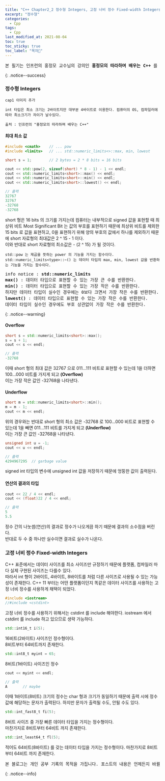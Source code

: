 ```yaml
---
title: "C++ Chapter2_2 정수형 Integers, 고정 너비 정수 Fixed-width Integers (C++11)"
excerpt: "정수형"
categories:
  - Cpp
tags:
  - Cpp
last_modified_at: 2021-08-04
toc: true
toc_sticky: true
toc_label: "목차👀"
---
```


<pre>본 필기는 인프런의 홍정모 교수님의 강의인 <b>홍정모의 따라하며 배우는 C++</b> 를 듣고 작성합니다.</pre>{: .notice--success}

### 정수형 Integers
`cap1 이미지 추가`

`int 타입은 최소 크기는 2바이트지만 대부분 4바이트로 이용한다. 컴퓨터의 OS, 컴파일러에 따라 최소크기가 차이가 날수있다.`

`출처 : 인프런의 "홍정모의 따라하며 배우는 C++"`

#### 최대 최소 값
```cpp
#include <cmath>    // ... pow
#include <limits>   // ... std::numeric_limits<>::max, min, lowest

short s = 1;	    // 2 bytes = 2 * 8 bits = 16 bits

cout << std::pow(2, sizeof(short) * 8 - 1) - 1 << endl;
cout << std::numeric_limits<short>::max() << endl;
cout << std::numeric_limits<short>::min() << endl;
cout << std::numeric_limits<short>::lowest() << endl;

// 출력
32767
32767
-32768
-32768
```
short 형은 16 bits 의 크기를 가지는데 컴퓨터는 내부적으로 signed 값을 표현할 때 최상위 비트 Most Significant Bit 는 값의 부호를 표현하기 때문에 최상위 비트를 제외한 15 bits 로 값을 표현하고, 0을 표현하기 위해 양의 부호의 값에서 하나를 제외하기 때문에 short 자료형의 최대값은 2 ^ 15 - 1 이다.    
이와 반대로 short 자료형의 최소값은 - (2 ^ 15) 가 될 것이다.

`std::pow 는 제곱을 뜻하는 power 의 기능을 가지는 함수이다.`    
`std::numeric_limits<type>::~() 는 데이터 타입의 max, min, lowest 값을 반환하는 기능을 가지는 함수이다.` 

<pre>info notice : <b>std::numeric_limits</b>
<b>max()</b> : 데이터 타입으로 표현할 수 있는 가장 큰 수를 반환한다.
<b>min()</b> : 데이터 타입으로 표현할 수 있는 가장 작은 수를 반환한다.
하지만 데이터 타입이 실수인 경우에는 0보다 크면서 가장 작은 수를 반환한다. 
<b>lowest()</b> : 데이터 타입으로 표현할 수 있는 가장 작은 수를 반환한다.
데이터 타입이 실수인 경우에도 부호 상관없이 가장 작은 수를 반환한다.</pre>{: .notice--warning}    

#### Overflow
```cpp
short s = std::numeric_limits<short>::max();
s = s + 1;	
cout << s << endl;

// 출력
-32768
```
     
이때
short 형의 최대 값은 32767 으로 011...111 비트로 표현할 수 있는데 1을 더하면 100...000 비트를 가지게 되고 **(Overflow)**    
이는 가장 작은 값인 -32768을 나타낸다.

#### Underflow
```cpp
short m = std::numeric_limits<short>::min();
m = m - 1;
cout << m << endl;	
```
위의 경우와는 반대로 short 형의 최소 값은 -32768 로 100...000 비트로 표현할 수 있는데 1을 빼면 011...111 비트를 가지게 되고 **(Underflow)**     
이는 가장 큰 값인 -32768을 나타낸다.

```cpp
unsigned int u = -1;	
cout << u << endl;		

// 출력
4294967295  // garbage value
```
signed int 타입의 변수에 unsigned int 값을 저장하기 때문에 엉뚱한 값이 출력된다.

#### 연산의 결과의 타입
```cpp
cout << 22 / 4 << endl;	
cout << (float)22 / 4 << endl;	

// 출력
5
5.5
```
정수 간의 나눗셈(연산)의 결과로 정수가 나오게끔 하기 때문에 결과의 소수점을 버린다.    
반대로 두 수 중 하나만 실수이면 결과로 실수가 나온다.


### 고정 너비 정수 Fixed-width Integers
C++ 표준에서는 데이터 사이즈를 최소 사이즈만 규정하기 때문에 플랫폼, 컴파일러 마다 실제 구현된 사이즈는 다를수 있다.    
따라서 int 형이 2바이트, 4바이트, 8바이트를 처럼 다른 사이즈로 사용될 수 있는 가능성이 존재한다.
C++ 11 부터는	어떤 플랫폼이던지 똑같은 데이터 사이즈를 사용하는 고정 너비 정수를 사용하게 채택이 되었다.

```cpp
#include <iostream>
//#include <cstdint>	
```
고정 너비 정수를 사용하기 위해서는 cstdint 를 include 해야한다.
iostream 에서 cstdint 를 include 하고 있으므로 생략 가능하다.

```cpp
std::int16_t i(5);        
```
16비트(2바이트) 사이즈인 정수형이다.	
8비트부터 64비트까지 존재한다.

```cpp
std::int8_t myint = 65;	  
```
8비트(1바이트) 사이즈인 정수

```cpp
cout << myint << endl;		

// 출력
A       // maybe
```
이때 1바이트(8비트) 크기의 정수는 char 형과 크기가 동일하기 때문에 출력 시에 정수 값에 해당하는 문자가 출력된다.
하지만 문자가 출력될 수도, 안될 수도 있다.

```cpp
std::int_fast8_t fi(5);		
```
8비트 사이즈 중 가장 빠른 데이터 타입을 가지는 정수형이다.     
마찬가지로 8비트부터 64비트 까지 존재한다.
```cpp
std::int_least64_t fl(5);	
```
적어도 64비트(8바이트) 를 갖는 데이터 타입을 가지는 정수형이다.
마찬가지로 8비트부터 64비트 까지 존재한다.




<pre>본 블로그는 개인 공부 기록의 목적을 가집니다. 포스트의 내용은 언제든지 바뀔 수 있습니다.</pre>{: .notice--info}